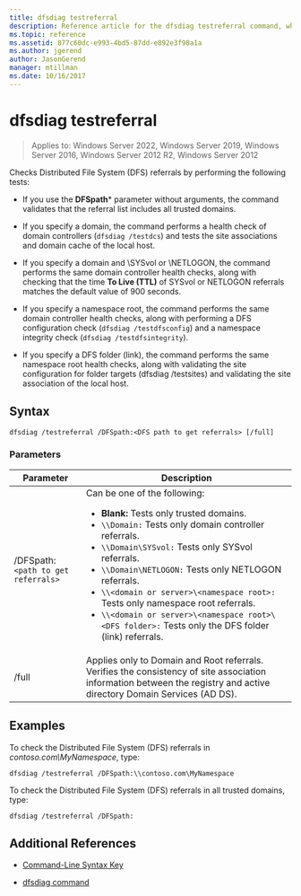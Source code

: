 ```yaml
---
title: dfsdiag testreferral
description: Reference article for the dfsdiag testreferral command, which checks Distributed File System (DFS) referrals.
ms.topic: reference
ms.assetid: 877c60dc-e993-4bd5-87dd-e892e3f98a1a
ms.author: jgerend
author: JasonGerend
manager: mtillman
ms.date: 10/16/2017
---
```


# dfsdiag testreferral

>Applies to: Windows Server 2022, Windows Server 2019, Windows Server 2016, Windows Server 2012 R2, Windows Server 2012

Checks Distributed File System (DFS) referrals by performing the following tests:

- If you use the **DFSpath*** parameter without arguments, the command validates that the referral list includes all trusted domains.

- If you specify a domain, the command performs a health check of domain controllers (`dfsdiag /testdcs`) and tests the site associations and domain cache of the local host.

- If you specify a domain and \SYSvol or \NETLOGON, the command performs the same domain controller health checks, along with checking that the time **To Live (TTL)** of SYSvol or NETLOGON referrals matches the default value of 900 seconds.

- If you specify a namespace root, the command performs the same domain controller health checks, along with performing a DFS configuration check (`dfsdiag /testdfsconfig`) and a namespace integrity check (`dfsdiag /testdfsintegrity`).

- If you specify a DFS folder (link), the command performs the same namespace root health checks, along with validating the site configuration for folder targets (dfsdiag /testsites) and validating the site association of the local host.

## Syntax

```
dfsdiag /testreferral /DFSpath:<DFS path to get referrals> [/full]
```

### Parameters

| Parameter | Description |
| --------- | ----------- |
| /DFSpath:`<path to get referrals>` | Can be one of the following:<ul><li>**Blank:** Tests only trusted domains.</li><li>`\\Domain:` Tests only domain controller referrals.</li><li>`\\Domain\SYSvol:` Tests only SYSvol referrals.</li><li>`\\Domain\NETLOGON:` Tests only NETLOGON referrals.</li><li>`\\<domain or server>\<namespace root>:` Tests only namespace root referrals.</li><li>`\\<domain or server>\<namespace root>\<DFS folder>:` Tests only the DFS folder (link) referrals.</li></ul> |
| /full | Applies only to Domain and Root referrals. Verifies the consistency of site association information between the registry and active directory Domain Services (AD DS). |

## Examples

To check the Distributed File System (DFS) referrals in *contoso.com\MyNamespace*, type:

```
dfsdiag /testreferral /DFSpath:\\contoso.com\MyNamespace
```

To check the Distributed File System (DFS) referrals in all trusted domains, type:

```
dfsdiag /testreferral /DFSpath:
```

## Additional References

- [Command-Line Syntax Key](command-line-syntax-key.md)

- [dfsdiag command](dfsdiag.md)
